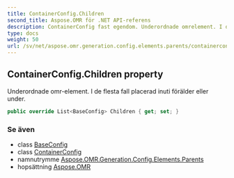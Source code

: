 ```yaml
---
title: ContainerConfig.Children
second_title: Aspose.OMR för .NET API-referens
description: ContainerConfig fast egendom. Underordnade omrelement. I de flesta fall placerad inuti förälder eller under.
type: docs
weight: 50
url: /sv/net/aspose.omr.generation.config.elements.parents/containerconfig/children/
---
```

## ContainerConfig.Children property

Underordnade omr-element. I de flesta fall placerad inuti förälder eller under.

```csharp
public override List<BaseConfig> Children { get; set; }
```

### Se även

* class [BaseConfig](../../../aspose.omr.generation.config/baseconfig/)
* class [ContainerConfig](../)
* namnutrymme [Aspose.OMR.Generation.Config.Elements.Parents](../../containerconfig/)
* hopsättning [Aspose.OMR](../../../)


